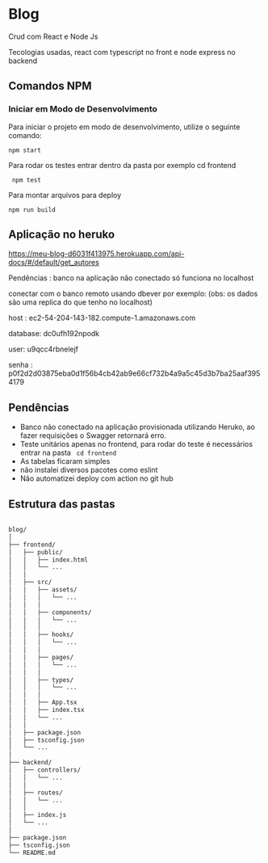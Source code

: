 # Blog
Crud com React e Node Js

Tecologias usadas, react com typescript no front e node express no backend

## Comandos NPM

### Iniciar em Modo de Desenvolvimento

Para iniciar o projeto em modo de desenvolvimento, utilize o seguinte comando:

<code>npm start </code>

Para rodar os testes entrar dentro da pasta por exemplo cd frontend

<code> npm test </code>

Para montar arquivos para deploy 

<code>npm run build </code>
<h2> Aplicação no heruko </h2>

https://meu-blog-d6031f413975.herokuapp.com/api-docs/#/default/get_autores

Pendências : banco na aplicação não conectado só funciona no localhost

conectar com o banco remoto usando dbever por exemplo: (obs: os dados são uma replica do que tenho no localhost) 

host : ec2-54-204-143-182.compute-1.amazonaws.com

database: dc0ufh192npodk

user: u9qcc4rbnelejf

senha : p0f2d2d03875eba0d1f56b4cb42ab9e66cf732b4a9a5c45d3b7ba25aaf3954179

<H2> Pendências </H2>

- Banco não conectado na aplicação provisionada utilizando Heruko, ao fazer requisições o  Swagger retornará erro.
- Teste unitários apenas no frontend, para rodar do teste é necessários entrar na pasta <code> cd frontend </code>
- As tabelas ficaram simples
- não instalei diversos pacotes como eslint
- Não automatizei deploy com action no git hub


<h2> Estrutura das pastas </h2> 


```bash

blog/
│
├── frontend/
│   ├── public/
│   │   ├── index.html
│   │   └── ...
│   │
│   ├── src/
│   │   ├── assets/
│   │   │   └── ...
│   │   │
│   │   ├── components/
│   │   │   └── ...
│   │   │
│   │   ├── hooks/
│   │   │   └── ...
│   │   │
│   │   ├── pages/
│   │   │   └── ...
│   │   │
│   │   ├── types/
│   │   │   └── ...
│   │   │
│   │   ├── App.tsx
│   │   ├── index.tsx
│   │   └── ...
│   │
│   ├── package.json
│   ├── tsconfig.json
│   └── ...
│
├── backend/
│   ├── controllers/
│   │   └── ...
│   │
│   ├── routes/
│   │   └── ...
│   │
│   ├── index.js
│   └── ...
│
├── package.json
├── tsconfig.json
└── README.md

